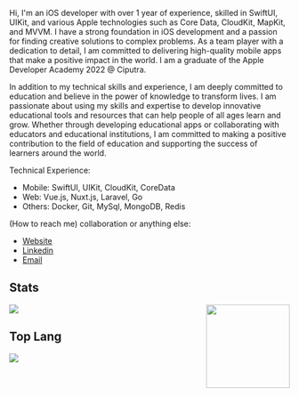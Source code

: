 Hi, I'm an iOS developer with over 1 year of experience, skilled in SwiftUI, UIKit, and various Apple technologies such as Core Data, CloudKit, MapKit, and MVVM. I have a strong foundation in iOS development and a passion for finding creative solutions to complex problems. As a team player with a dedication to detail, I am committed to delivering high-quality mobile apps that make a positive impact in the world. I am a graduate of the Apple Developer Academy 2022 @ Ciputra.

In addition to my technical skills and experience, I am deeply committed to education and believe in the power of knowledge to transform lives. I am passionate about using my skills and expertise to develop innovative educational tools and resources that can help people of all ages learn and grow. Whether through developing educational apps or collaborating with educators and educational institutions, I am committed to making a positive contribution to the field of education and supporting the success of learners around the world.

Technical Experience: 
- Mobile: SwiftUI, UIKit, CloudKit, CoreData
- Web: Vue.js, Nuxt.js, Laravel, Go
- Others: Docker, Git, MySql, MongoDB, Redis

(How to reach me) 
collaboration or anything else: 
- <a href="https://miftahulhudaf.my.id">Website</a>
- <a href="https://www.linkedin.com/in/iniakunhuda/">Linkedin</a>
- <a href="mailto:iniakunhuda@gmail.com">Email</a>  




## Stats

<img align ="right" src = "https://i.imgur.com/w4pKOQi.jpg" width="150" height="150">
<img src="https://github-readme-stats.vercel.app/api?username=iniakunhuda">


## Top Lang
<img src="https://github-readme-stats.vercel.app/api/top-langs/?username=iniakunhuda&langs_count=8&layout=compact&hide_border=true&hide=css,html">



<!--
- ⚡ With my team, build awesome tech community in my campus
- 🔭 I’m currently working as frontend developer
- 👯 Passionate about medical & education
- 💬 Ask me about Tech & Startup
- 📫 How to reach me: iniakunhuda@gmail.com


## GitHub Stats

|                                                            Miftahul Huda Stats                                                            |
| :--------------------------------------------------------------------------------------------------------------------------------------------: |
| ![Miftahul Huda 𝚐𝚒𝚝𝚑𝚞𝚋 𝚐𝚛𝚊𝚙𝚑](https://activity-graph.herokuapp.com/graph?username=iniakunhuda&theme=react-dark&hide_border=true&area=true) |
|        ![Miftahul Huda github stats](https://github-readme-stats.vercel.app/api?username=iniakunhuda&show_icons=true&theme=algolia)        |
|              ![Miftahul Huda GitHub Streak](https://github-readme-streak-stats.herokuapp.com/?user=iniakunhuda&theme=algolia)              |

|                                                                                              Miftahul Huda Stars                                                                                              |                                                           Top Languages                                                           |
| :----------------------------------------------------------------------------------------------------------------------------------------------------------------------------------------------------------------: | :-------------------------------------------------------------------------------------------------------------------------------: |
| ![Github Stars](https://github-readme-stats.vercel.app/api?username=iniakunhuda&show_icons=true&locale=en&count_private=true&hide_rank=true&custom_title=My%20GitHub%20Stats&disable_animations=true&theme=algolia) | ![Top Langs](https://github-readme-stats.vercel.app/api/top-langs/?username=iniakunhuda&langs_count=8&theme=algolia&layout=compact) |

-->


<!--

![github stats](https://github-readme-stats.vercel.app/api?username=iniakunhuda&show_icons=true)

**iniakunhuda/iniakunhuda** is a ✨ _special_ ✨ repository because its `README.md` (this file) appears on your GitHub profile.

Here are some ideas to get you started:

- 🔭 I’m currently working on ...
- 🌱 I’m currently learning ...
- 👯 I’m looking to collaborate on ...
- 🤔 I’m looking for help with ...
- 💬 Ask me about ...
- 📫 How to reach me: ...
- 😄 Pronouns: ...
- ⚡ Fun fact: ...
-->
